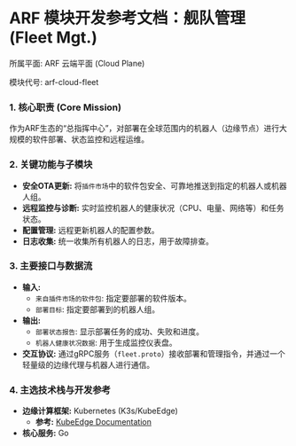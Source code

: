 # ARF 模块开发参考文档：舰队管理 (Fleet Mgt.)

所属平面: ARF 云端平面 (Cloud Plane)

模块代号: arf-cloud-fleet

### 1. 核心职责 (Core Mission)

作为ARF生态的“总指挥中心”，对部署在全球范围内的机器人（边缘节点）进行大规模的软件部署、状态监控和远程运维。

### 2. 关键功能与子模块

- **安全OTA更新:** 将`插件市场`中的软件包安全、可靠地推送到指定的机器人或机器人组。
- **远程监控与诊断:** 实时监控机器人的健康状况（CPU、电量、网络等）和任务状态。
- **配置管理:** 远程更新机器人的配置参数。
- **日志收集:** 统一收集所有机器人的日志，用于故障排查。

### 3. 主要接口与数据流

- **输入:**
  - `来自插件市场的软件包`: 指定要部署的软件版本。
  - `部署目标`: 指定要部署到的机器人组。
- **输出:**
  - `部署状态报告`: 显示部署任务的成功、失败和进度。
  - `机器人健康状况数据`: 用于生成监控仪表盘。
- **交互协议:** 通过gRPC服务（`fleet.proto`）接收部署和管理指令，并通过一个轻量级的边缘代理与机器人进行通信。

### 4. 主选技术栈与开发参考

- **边缘计算框架:** Kubernetes (K3s/KubeEdge)
  - **参考:** [KubeEdge Documentation](https://kubeedge.io/en/docs/)
- **核心服务:** Go